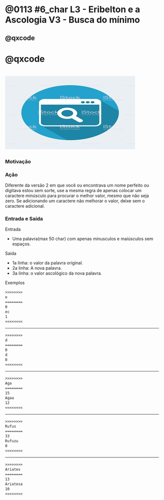 # @0113 #6_char L3 - Eribelton e a Ascologia V3 - Busca do mínimo
## @qxcode

# @qxcode

# ![](capa.jpg)

### Motivação

### Ação  

Diferente da versão 2 em que você ou encontrava um nome perfeito ou digitava estou sem sorte, use a mesma regra de apenas colocar um caractere minúsculo para procurar o melhor valor, mesmo que não seja zero. Se adicionando um caractere não melhorar o valor, deixe sem o caractere adicional.

### Entrada e Saída

Entrada

*   Uma palavra(max 50 char) com apenas minusculos e maiúsculos sem espaços.

Saida

*   1a linha: o valor da palavra original.
*   2a linha: A nova palavra.
*   3a linha: o valor ascológico da nova palavra.

Exemplos

    >>>>>>>>
    e
    ========
    0
    ec
    1
    <<<<<<<<
    

* * *

    >>>>>>>>
    d
    ========
    0
    d
    0
    <<<<<<<<
    

* * *

    >>>>>>>>
    Aga
    ========
    15
    Agaa
    12
    <<<<<<<<
    

* * *

    >>>>>>>>
    Rufus
    ========
    33
    Rufuzu
    0
    <<<<<<<<
    

* * *

    >>>>>>>>
    Ariates
    ========
    13
    Ariatesa
    10
    <<<<<<<<